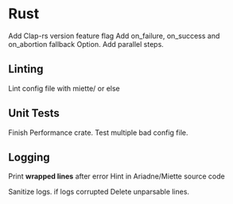 # Rust

Add Clap-rs version feature flag
Add on_failure, on_success and on_abortion fallback Option<Step>.
Add parallel steps.

## Linting

Lint config file with miette/ or else

## Unit Tests

Finish Performance crate.
Test multiple bad config file.

## Logging

Print **wrapped lines** after error
Hint in Ariadne/Miette source code

Sanitize logs.
if logs corrupted
Delete unparsable lines.
